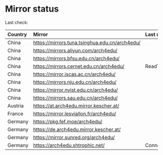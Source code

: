 <script src="./time.js"></script>
# Mirror status
Last check: <script type="text/javascript">localize(1761128892.4046533);</script>

|Country|Mirror|Last update|
|:------|:-----|:----------|
|China|https://mirrors.tuna.tsinghua.edu.cn/arch4edu/|<script type="text/javascript">localize(1760942910);</script>|
|China|https://mirrors.aliyun.com/arch4edu/|<script type="text/javascript">localize(1760942910);</script>|
|China|https://mirrors.bfsu.edu.cn/arch4edu/|<script type="text/javascript">localize(1760942910);</script>|
|China|https://mirrors.cernet.edu.cn/arch4edu/|ReadTimeout|
|China|https://mirror.iscas.ac.cn/arch4edu/|<script type="text/javascript">localize(1760942910);</script>|
|China|https://mirrors.nju.edu.cn/arch4edu/|<script type="text/javascript">localize(1760942910);</script>|
|China|https://mirror.nyist.edu.cn/arch4edu/|<script type="text/javascript">localize(1760942910);</script>|
|China|https://mirrors.sau.edu.cn/arch4edu/|<script type="text/javascript">localize(1756795646);</script>|
|Austria|https://at.arch4edu.mirror.kescher.at/|<script type="text/javascript">localize(1760942910);</script>|
|France|https://mirror.lesviallon.fr/arch4edu/|<script type="text/javascript">localize(1760942910);</script>|
|Germany|https://pkg.fef.moe/arch4edu/|<script type="text/javascript">localize(1760942910);</script>|
|Germany|https://de.arch4edu.mirror.kescher.at/|<script type="text/javascript">localize(1760942910);</script>|
|Germany|https://mirror.sunred.org/arch4edu/|<script type="text/javascript">localize(1760942910);</script>|
|Germany|https://arch4edu.shtrophic.net/|ConnectionError|

<script src="./tablefilter/tablefilter.js"></script>
<script src="./table.js"></script>